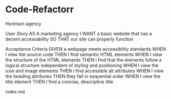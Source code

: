 # Code-Refactorr

 Horeison agency

User Story
AS A marketing agency
I WANT a basic website that has a decent accessability
SO THAT our site can properly function

Acceptance Criteria
GIVEN a webpage meets accessibility standards
WHEN I view the source code
THEN I find semantic HTML elements
WHEN I view the structure of the HTML elements
THEN I find that the elements follow a logical structure independent of styling and positioning
WHEN I view the icon and image elements
THEN I find accessible alt attributes
WHEN I view the heading attributes
THEN they fall in sequential order
WHEN I view the title element
THEN I find a concise, descriptive title

index.md
